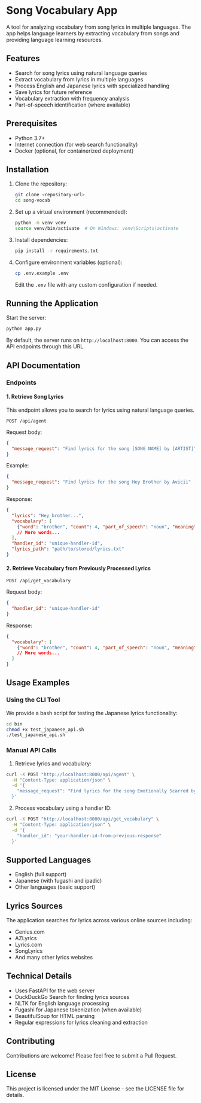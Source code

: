 # Song Vocabulary App

A tool for analyzing vocabulary from song lyrics in multiple languages. The app helps language learners by extracting vocabulary from songs and providing language learning resources.

## Features

- Search for song lyrics using natural language queries
- Extract vocabulary from lyrics in multiple languages
- Process English and Japanese lyrics with specialized handling
- Save lyrics for future reference
- Vocabulary extraction with frequency analysis
- Part-of-speech identification (where available)

## Prerequisites

- Python 3.7+
- Internet connection (for web search functionality)
- Docker (optional, for containerized deployment)

## Installation

1. Clone the repository:
   ```bash
   git clone <repository-url>
   cd song-vocab
   ```

2. Set up a virtual environment (recommended):
   ```bash
   python -m venv venv
   source venv/bin/activate  # On Windows: venv\Scripts\activate
   ```

3. Install dependencies:
   ```bash
   pip install -r requirements.txt
   ```

4. Configure environment variables (optional):
   ```bash
   cp .env.example .env
   ```
   Edit the `.env` file with any custom configuration if needed.

## Running the Application

Start the server:
```bash
python app.py
```

By default, the server runs on `http://localhost:8000`. You can access the API endpoints through this URL.

## API Documentation

### Endpoints

#### 1. Retrieve Song Lyrics

This endpoint allows you to search for lyrics using natural language queries.

```
POST /api/agent
```

Request body:
```json
{
  "message_request": "Find lyrics for the song [SONG NAME] by [ARTIST]"
}
```

Example:
```json
{
  "message_request": "Find lyrics for the song Hey Brother by Avicii"
}
```

Response:
```json
{
  "lyrics": "Hey brother...",
  "vocabulary": [
    {"word": "brother", "count": 4, "part_of_speech": "noun", "meaning": ""},
    // More words...
  ],
  "handler_id": "unique-handler-id",
  "lyrics_path": "path/to/stored/lyrics.txt"
}
```

#### 2. Retrieve Vocabulary from Previously Processed Lyrics

```
POST /api/get_vocabulary
```

Request body:
```json
{
  "handler_id": "unique-handler-id"
}
```

Response:
```json
{
  "vocabulary": [
    {"word": "brother", "count": 4, "part_of_speech": "noun", "meaning": ""},
    // More words...
  ]
}
```

## Usage Examples

### Using the CLI Tool

We provide a bash script for testing the Japanese lyrics functionality:

```bash
cd bin
chmod +x test_japanese_api.sh
./test_japanese_api.sh
```

### Manual API Calls

1. Retrieve lyrics and vocabulary:
```bash
curl -X POST "http://localhost:8000/api/agent" \
  -H "Content-Type: application/json" \
  -d '{
    "message_request": "Find lyrics for the song Emotionally Scarred by Lil Baby"
  }'
```

2. Process vocabulary using a handler ID:
```bash
curl -X POST "http://localhost:8000/api/get_vocabulary" \
  -H "Content-Type: application/json" \
  -d '{
    "handler_id": "your-handler-id-from-previous-response"
  }'
```

## Supported Languages

- English (full support)
- Japanese (with fugashi and ipadic)
- Other languages (basic support)

## Lyrics Sources

The application searches for lyrics across various online sources including:
- Genius.com
- AZLyrics
- Lyrics.com
- SongLyrics
- And many other lyrics websites

## Technical Details

- Uses FastAPI for the web server
- DuckDuckGo Search for finding lyrics sources
- NLTK for English language processing
- Fugashi for Japanese tokenization (when available)
- BeautifulSoup for HTML parsing
- Regular expressions for lyrics cleaning and extraction

## Contributing

Contributions are welcome! Please feel free to submit a Pull Request.

## License

This project is licensed under the MIT License - see the LICENSE file for details.